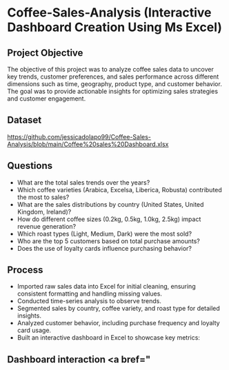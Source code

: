 # Coffee-Sales-Analysis (Interactive Dashboard Creation Using Ms Excel)
## Project Objective
The objective of this project was to analyze coffee sales data to uncover key trends, customer preferences, and sales performance across different dimensions such as time, geography, product type, and customer behavior. The goal was to provide actionable insights for optimizing sales strategies and customer engagement.
## Dataset 
https://github.com/jessicadolapo99/Coffee-Sales-Analysis/blob/main/Coffee%20sales%20Dashboard.xlsx 
## Questions 
- What are the total sales trends over the years?
- Which coffee varieties (Arabica, Excelsa, Liberica, Robusta) contributed the most to sales?
- What are the sales distributions by country (United States, United Kingdom, Ireland)?
- How do different coffee sizes (0.2kg, 0.5kg, 1.0kg, 2.5kg) impact revenue generation?
- Which roast types (Light, Medium, Dark) were the most sold?
- Who are the top 5 customers based on total purchase amounts?
- Does the use of loyalty cards influence purchasing behavior?
## Process
- Imported raw sales data into Excel for initial cleaning, ensuring consistent formatting and handling missing values.
- Conducted time-series analysis to observe trends.
- Segmented sales by country, coffee variety, and roast type for detailed insights.
- Analyzed customer behavior, including purchase frequency and loyalty card usage.
- Built an interactive dashboard in Excel to showcase key metrics:
## Dashboard interaction <a bref="

